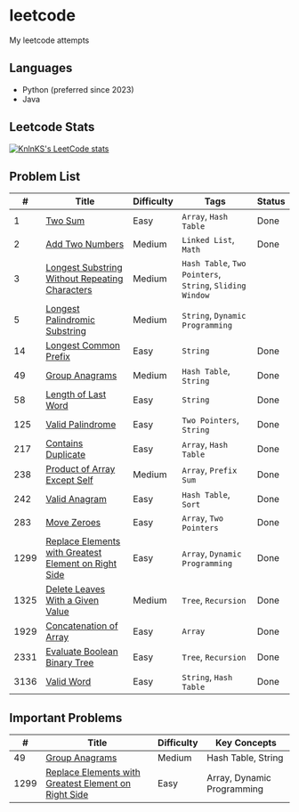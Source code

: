 # leetcode

My leetcode attempts

## Languages

- Python (preferred since 2023)
- Java

## Leetcode Stats
[![KnlnKS's LeetCode stats](https://leetcode-stats-six.vercel.app/?username=kanjurer)](https://leetcode.com/u/kanjurer/)

## Problem List

| #    | Title                                                                                                                                       | Difficulty | Tags                                                     | Status |
| ---- | ------------------------------------------------------------------------------------------------------------------------------------------- | ---------- | -------------------------------------------------------- | ------ |
| 1    | [Two Sum](https://leetcode.com/problems/two-sum/)                                                                                           | Easy       | `Array`, `Hash Table`                                    | Done   |
| 2    | [Add Two Numbers](https://leetcode.com/problems/add-two-numbers/)                                                                           | Medium     | `Linked List`, `Math`                                    | Done   |
| 3    | [Longest Substring Without Repeating Characters](https://leetcode.com/problems/longest-substring-without-repeating-characters/)             | Medium     | `Hash Table`, `Two Pointers`, `String`, `Sliding Window` |        |
| 5    | [Longest Palindromic Substring](https://leetcode.com/problems/longest-palindromic-substring/)                                               | Medium     | `String`, `Dynamic Programming`                          |        |
| 14   | [Longest Common Prefix](https://leetcode.com/problems/longest-common-prefix/)                                                               | Easy       | `String`                                                 | Done   |
| 49   | [Group Anagrams](https://leetcode.com/problems/group-anagrams/)                                                                             | Medium     | `Hash Table`, `String`                                   | Done   |
| 58   | [Length of Last Word](https://leetcode.com/problems/length-of-last-word/)                                                                   | Easy       | `String`                                                 | Done   |
| 125  | [Valid Palindrome](https://leetcode.com/problems/valid-palindrome/)                                                                         | Easy       | `Two Pointers`, `String`                                 | Done   |
| 217  | [Contains Duplicate](https://leetcode.com/problems/contains-duplicate/)                                                                     | Easy       | `Array`, `Hash Table`                                    | Done   |
| 238  | [Product of Array Except Self](https://leetcode.com/problems/product-of-array-except-self/)                                                 | Medium     | `Array`, `Prefix Sum`                                    | Done   |
| 242  | [Valid Anagram](https://leetcode.com/problems/valid-anagram/)                                                                               | Easy       | `Hash Table`, `Sort`                                     | Done   |
| 283  | [Move Zeroes](https://leetcode.com/problems/move-zeroes/)                                                                                   | Easy       | `Array`, `Two Pointers`                                  | Done   |
| 1299 | [Replace Elements with Greatest Element on Right Side](https://leetcode.com/problems/replace-elements-with-greatest-element-on-right-side/) | Easy       | `Array`, `Dynamic Programming`                           | Done   |
| 1325 | [Delete Leaves With a Given Value](https://leetcode.com/problems/delete-leaves-with-a-given-value/)                                         | Medium     | `Tree`, `Recursion`                                      | Done   |
| 1929 | [Concatenation of Array](https://leetcode.com/problems/concatenation-of-array/)                                                             | Easy       | `Array`                                                  | Done   |
| 2331 | [Evaluate Boolean Binary Tree](https://leetcode.com/problems/evaluate-boolean-binary-tree/)                                                 | Easy       | `Tree`, `Recursion`                                      | Done   |
| 3136 | [Valid Word](https://leetcode.com/problems/valid-word/)                                                                                     | Easy       | `String`, `Hash Table`                                   | Done   |

## Important Problems

| #    | Title                                                                                                                                       | Difficulty | Key Concepts               |
| ---- | ------------------------------------------------------------------------------------------------------------------------------------------- | ---------- | -------------------------- |
| 49   | [Group Anagrams](https://leetcode.com/problems/group-anagrams/)                                                                             | Medium     | Hash Table, String         |
| 1299 | [Replace Elements with Greatest Element on Right Side](https://leetcode.com/problems/replace-elements-with-greatest-element-on-right-side/) | Easy       | Array, Dynamic Programming |
